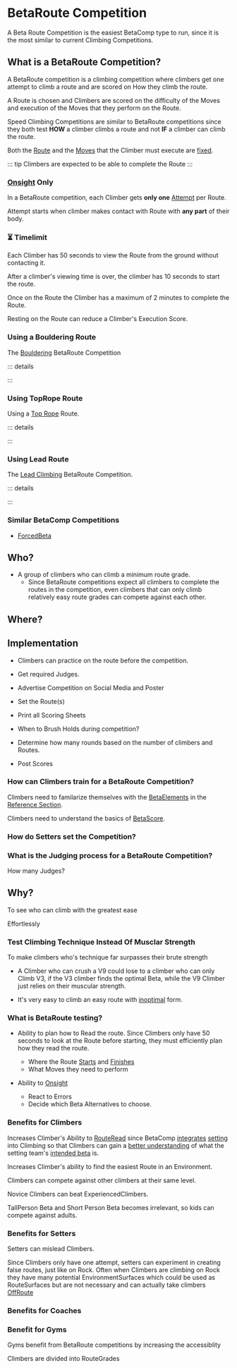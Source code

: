 # BetaRoute Competition

A Beta Route Competition is the easiest BetaComp type to run, since it is the most similar to current Climbing Competitions. 

## What is a BetaRoute Competition?

A BetaRoute competition is a climbing competition where climbers get one attempt to climb a route and are scored on How they climb the route. 

A Route is chosen and Climbers are scored on the difficulty of the Moves and execution of the Moves that they perform on the Route.

Speed Climbing Competitions are similar to BetaRoute competitions since they both test **HOW** a climber climbs a route and not **IF** a climber can climb the route.

Both the [Route](/reference/Route/RouteOverview) and the [Moves](/reference/Move/MoveOverview) that the Climber must execute are [fixed](/reference/Glossary#fixed).



::: tip 
Climbers are expected to be able to complete the Route
:::

### [Onsight](/reference/Glossary#onsight) Only

In a BetaRoute competition, each Climber gets **only one** [Attempt](/reference/Glossary#attempt) per Route.

Attempt starts when climber makes contact with Route with **any part** of their body.

### ⏳ Timelimit

Each Climber has 50 seconds to view the Route from the ground without contacting it.

After a climber's viewing time is over, the climber has 10 seconds to start the route.

Once on the Route the Climber has a maximum of 2 minutes to complete the Route.

Resting on the Route can reduce a Climber's Execution Score.

### Using a Bouldering Route

The [Bouldering](/reference/Glossary#bouldering) BetaRoute Competition 

::: details


:::

### Using TopRope Route

Using a [Top Rope](/reference/Glossary#top-rope) Route.

::: details


:::


### Using Lead Route

The [Lead Climbing](/reference/Glossary#lead-climbing) BetaRoute Competition.

::: details


:::


### Similar BetaComp Competitions

- [ForcedBeta](/reference/CompType/ForcedBeta)


## Who?

- A group of climbers who can climb a minimum route grade.
    - Since BetaRoute competitions expect all climbers to complete the routes in the competition, even climbers that can only climb relatively easy route grades can compete against each other. 

## Where?



## Implementation

- Climbers can practice on the route before the competition.
- Get required Judges.
- Advertise Competition on Social Media and Poster

- Set the Route(s)
- Print all Scoring Sheets

- When to Brush Holds during competition?
- Determine how many rounds based on the number of climbers and Routes.

- Post Scores

### How can Climbers train for a BetaRoute Competition?

Climbers need to familarize themselves with the [BetaElements](/reference/Beta/WhatBetaSystem#BetaElements) in the [Reference Section](/reference/ReferenceOverview).

Climbers need to understand the basics of [BetaScore](/reference/Score/Overview).

### How do Setters set the Competition?


### What is the Judging process for a BetaRoute Competition?

How many Judges?

## Why?

To see who can climb with the greatest ease

Effortlessly

### Test Climbing Technique Instead Of Musclar Strength

To make climbers who's technique far surpasses their brute strength

- A Climber who can crush a V9 could lose to a climber who can only Climb V3, if the V3 climber finds the optimal Beta, while the V9 Climber just relies on their muscular strength.

- It's very easy to climb an easy route with [inoptimal](/reference/Scoring/Overview#) form.


### What is BetaRoute testing?

- Ability to plan how to Read the route. Since Climbers only have 50 seconds to look at the Route before starting, they must efficiently plan how they read the route.
    - Where the Route [Starts]() and [Finishes]()
    - What Moves they need to perform

- Ability to [Onsight](/reference/Glossary#onsight)
    - React to Errors
    - Decide which Beta Alternatives to choose.



### Benefits for Climbers

Increases Climber's Ability to [RouteRead](/reference/Beta/BetaAction/ReadBeta#route-reading) since BetaComp [integrates](/guide/Why/Value#integrates) [setting](/officials/Setter/Overview) into Climbing so that Climbers can gain a [better understanding](/reference/Environment/EnvironmentOverview) of what the setting team's [intended beta](/reference/CompType/ForcedBeta) is. 

Increases Climber's ability to find the easiest Route in an Environment.

Climbers can compete against other climbers at their same level. 

Novice Climbers can beat ExperiencedClimbers.

TallPerson Beta and Short Person Beta becomes irrelevant, so kids can compete against adults.

### Benefits for Setters

Setters can mislead Climbers.

Since Climbers only have one attempt, setters can experiment in creating false routes, just like on Rock. Often when Climbers are climbing on Rock they have many potential EnvironmentSurfaces which could be used as RouteSurfaces but are not necessary and can actually take climbers [OffRoute](/reference/Glossary#offroute) 

### Benefits for Coaches



### Benefit for Gyms 

Gyms benefit from BetaRoute competitions by increasing the accessiblity


Climbers are divided into RouteGrades





